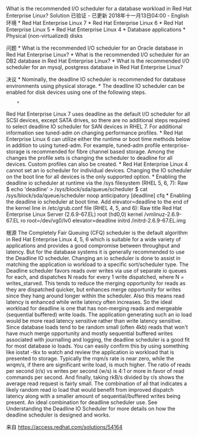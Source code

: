 What is the recommended I/O scheduler for a database workload in Red Hat Enterprise Linux?
Solution 已验证 - 已更新 2018年十一月13日04:00 -
English
环境
	* 
Red Hat Enterprise Linux 7
	* 
Red Hat Enterprise Linux 6
	* 
Red Hat Enterprise Linux 5
	* 
Red Hat Enterprise Linux 4
	* 
Database applications
	* 
Physical (non-virtualized) disks


问题
	* 
What is the recommended I/O scheduler for an Oracle database in Red Hat Enterprise Linux?
	* 
What is the recommended I/O scheduler for an DB2 database in Red Hat Enterprise Linux?
	* 
What is the recommended I/O scheduler for an mysql, postgress database in Red Hat Enterprise Linux?


决议
	* 
Nominally, the deadline IO scheduler is recommended for database environments using physical storage.
	* 
The deadline IO scheduler can be enabled for disk devices using one of the following steps.

		* 
Red Hat Enterprise Linux 7 uses deadline as the default I/O scheduler for all SCSI devices, except SATA drives, so there are no additional steps required to select deadline IO scheduler for SAN devices in RHEL 7. For additional information see tuned-adm on changing performance profiles.
		* 
Red Hat Enterprise Linux 6 can utilize either the runtime or boot time methods below in addition to using tuned-adm. For example, tuned-adm profile enterprise-storage is recommended for fibre channel based storage. Among the changes the profile sets is changing the scheduler to deadline for all devices. Custom profiles can also be created.
		* 
Red Hat Enterprise Linux 4 cannot set an io scheduler for individual devices. Changing the IO scheduler on the boot line for all devices is the only supported option.
		* 
Enabling the deadline io scheduler at runtime via the /sys filesystem (RHEL 5, 6, 7):
Raw
$ echo 'deadline' > /sys/block/sda/queue/scheduler
        $ cat               /sys/block/sda/queue/scheduler
        noop anticipatory [deadline] cfq
		* 
Enabling the deadline io scheduler at boot time. Add elevator=deadline to the end of the kernel line in /etc/grub.conf file (RHEL 4, 5, and 6):
Raw
title Red Hat Enterprise Linux Server (2.6.9-67.EL)
    root (hd0,0)
    kernel /vmlinuz-2.6.9-67.EL ro root=/dev/vg0/lv0 elevator=deadline
    initrd /initrd-2.6.9-67.EL.img


根源
The Completely Fair Queuing (CFQ) scheduler is the default algorithm in Red Hat Enterprise Linux 4, 5, 6 which is suitable for a wide variety of applications and provides a good compromise between throughput and latency. But for the database systems it is generally recommended to use the Deadline IO scheduler.
Changing an io scheduler is done to assist in matching the application io workload to a specific sort/scheduler type. The Deadline scheduler favors reads over writes via use of separate io queues for each, and dispatches N reads for every 1 write dispatched, where N = writes_starved. This tends to reduce the merging opportunity for reads as they are dispatched quicker, but enhances merge opportunity for writes since they hang around longer within the scheduler. Also this means read latency is enhanced while write latency often increases.
So the ideal workload for deadline is one that has non-merging reads and mergeable (sequential buffered) write loads. The application generating such an io load would be more read latency sensitive rather than write latency sensitive. Since database loads tend to be random small (often 4kb) reads that won't have much merge opportunity and mostly sequential buffered writes associated with journalling and logging, the deadline scheduler is a good fit for most database io loads.
You can easily confirm this by using something like iostat -tkx to watch and review the application io workload that is presented to storage. Typically the rrqm/s rate is near zero, while the wrqm/s, if there are significant write load, is much higher. The ratio of reads per second (r/s) vs writes per second (w/s) is 4:1 or more in favor of read commands per second. And finally, taking rkB/s divided by r/s shows the average read request is fairly small. The combination of all that indicates a likely random read io load that would benefit from improved dispatch latency along with a smaller amount of sequential/buffered writes being present. An ideal combination for deadline scheduler use.
See Understanding the Deadline IO Scheduler for more details on how the deadline scheduler is designed and works.
 
来自 <https://access.redhat.com/solutions/54164>